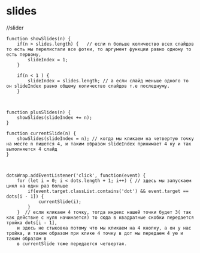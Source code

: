 # slides

//slider


    function showSlides(n) {
        if(n > slides.length) {   // если n больше количество всех слайдов то есть мы перелистали все фотки, то аргумент функции равно одному то есть первому,
            slideIndex = 1;
        }

        if(n < 1 ) {
            slideIndex = slides.length; // а если слайд меньше одного то он slideIndex равно общему количество слайдов т.е последнуму.
        }



    function plusSlides(n) {
        showSlides(slideIndex += n);
    }

    function currentSlide(n) {
        showSlides(slideIndex = n); // когда мы кликаем на четвертую точку на месте n пишется 4, и таким образом slideIndex принимает 4 ку и так выполняется 4 слайд
    }



    dotsWrap.addEventListener('click', function(event) {
        for (let i = 0; i < dots.length + 1; i++) { // здесь мы запускаем цикл на один раз больше
            if(event.target.classList.contains('dot') && event.target == dots[i - 1]) {
                currentSlide(i);
            }
        }  // если кликаем 4 точку, тогда индекс нашей точки будет 3( так как действие с нуля начинается) то сюда в квадратные скобки передается тройка dots[i - 1], 
        и здесь не стыковка потому что мы кликаем на 4 кнопку, а он у нас тройка, и таким образом при клике 4 точку в дот мы передаем 4 ую и таким образом в 
        в currentSlide тоже передается четвертая.
        

    
    
